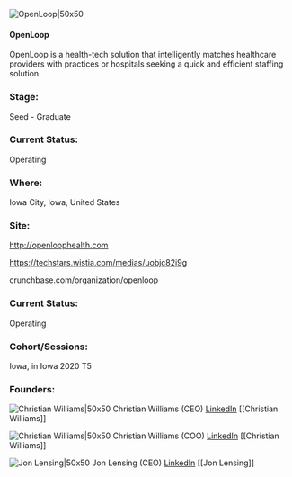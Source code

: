 

![OpenLoop|50x50](https://apimg.techstars.com/connect/images/image_files/5f2b207ca36c113b60000074/original/rigns.JPG)

#### OpenLoop
OpenLoop is a health-tech solution that intelligently matches healthcare providers with practices or hospitals seeking a quick and efficient staffing solution.

### Stage: 
Seed - Graduate 

### Current Status: 
Operating

### Where:
Iowa City, Iowa, United States

### Site:
http://openloophealth.com

https://techstars.wistia.com/medias/uobjc82i9g

crunchbase.com/organization/openloop

### Current Status: 
Operating

### Cohort/Sessions: 
Iowa, in Iowa 2020 T5

### Founders: 

![Christian Williams|50x50]() Christian Williams (CEO) [LinkedIn](https://linkedin.com/in/christian-williams-67599b83) [[Christian Williams]]

![Christian Williams|50x50](https://apimg.techstars.com/connect/images/image_files/5f2c0479a36c113b6000008c/original/christian-profile.jpg) Christian Williams (COO) [LinkedIn](https://linkedin.com/in/christian-williams-tech) [[Christian Williams]]

![Jon Lensing|50x50](https://apimg.techstars.com/connect/images/image_files/5f2b2052a36c113b7b000009/original/IMG_01421.jpg) Jon Lensing (CEO) [LinkedIn](https://linkedin.com/in/jon-lensing) [[Jon Lensing]]


